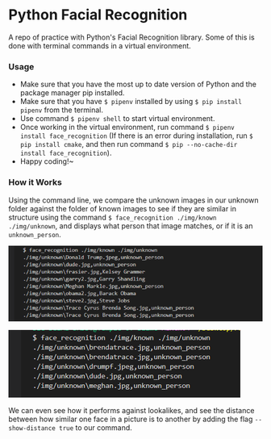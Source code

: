 # Python Facial Recognition

A repo of practice with Python's Facial Recognition library. Some of this is done with terminal commands in a virtual environment.

### Usage

- Make sure that you have the most up to date version of Python and the package manager pip installed.
- Make sure that you have `$ pipenv` installed by using `$ pip install pipenv` from the terminal.
- Use command `$ pipenv shell` to start virtual environment.
- Once working in the virtual environment, run command `$ pipenv install face_recognition` (If there is an error during installation, run `$ pip install cmake`, and then run command `$ pip --no-cache-dir install face_recognition`).
- Happy coding!~

### How it Works
Using the command line, we compare the unknown images in our unknown folder against the folder of known images to see if they are similar in structure using the command `$ face_recognition ./img/known ./img/unknown`, and displays what person that image matches, or if it is an `unknown_person`.

![Unknown Persons](img\screenshots\detection.png)

![Detected Persons](img\screenshots\unknown.png)

We can even see how it performs against lookalikes, and see the distance between how similar one face in a picture is to another by adding the flag `--show-distance true` to our command.